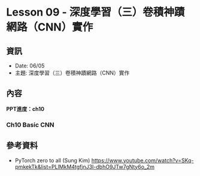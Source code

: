 # Lesson 09 - 深度學習（三）卷積神蹟網路（CNN）實作

## 資訊
- Date: 06/05
- 主題: 深度學習（三）卷積神蹟網路（CNN）實作

## 內容

**PPT進度：ch10**

### Ch10 Basic CNN

## 參考資料
- PyTorch zero to all (Sung Kim)
https://www.youtube.com/watch?v=SKq-pmkekTk&list=PLlMkM4tgfjnJ3I-dbhO9JTw7gNty6o_2m
